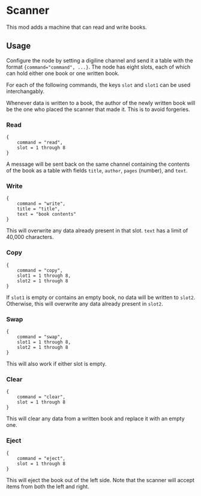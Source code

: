 # Scanner

This mod adds a machine that can read and write books.

## Usage

Configure the node by setting a digiline channel and send it a table with the format `{command="command", ...}`. The node has eight slots, each of which can hold either one book or one written book.

For each of the following commands, the keys `slot` and `slot1` can be used interchangably.

Whenever data is written to a book, the author of the newly written book will be the one who placed the scanner that made it. This is to avoid forgeries.

### Read

```
{
    command = "read",
    slot = 1 through 8
}
```

A message will be sent back on the same channel containing the contents of the book as a table with fields `title`, `author`, `pages` (number), and `text`.

### Write

```
{
    command = "write",
    title = "title",
    text = "book contents"
}
```

This will overwrite any data already present in that slot. `text` has a limit of 40,000 characters.

### Copy

```
{
    command = "copy",
    slot1 = 1 through 8,
    slot2 = 1 through 8
}
```

If `slot1` is empty or contains an empty book, no data will be written to `slot2`. Otherwise, this will overwrite any data already present in `slot2`.

### Swap

```
{
    command = "swap",
    slot1 = 1 through 8,
    slot2 = 1 through 8
}
```

This will also work if either slot is empty.

### Clear

```
{
    command = "clear",
    slot = 1 through 8
}
```

This will clear any data from a written book and replace it with an empty one.

### Eject

```
{
    command = "eject",
    slot = 1 through 8
}
```

This will eject the book out of the left side. Note that the scanner will accept items from both the left and right.
